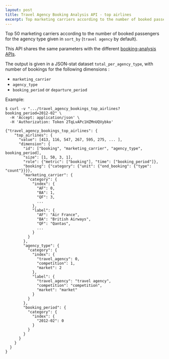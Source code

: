 ```yaml
---
layout: post
title: Travel Agency Booking Analysis API - top airlines
excerpt: Top marketing carriers according to the number of booked passengers
---
```


Top 50 marketing carriers according to the number of booked passengers for the agency type given in `sort_by` (`travel agency` by default).

This API shares the same parameters with the different [booking-analysis APIs](/2013/12/06/booking-analysis.html#parameters).

The output is given in a JSON-stat dataset `total_per_agency_type`, with number of bookings for the following dimensions :
* `marketing_carrier`
* `agency_type`
* `booking_period` or `departure_period`

Example:

    $ curl -v ".../travel_agency_bookings_top_airlines?booking_period=2012-02" \
      -H 'Accept: application/json' \
      -H 'Authorization: Token 2TqLvAPc1HZMnUQVybko'

    {"travel_agency_bookings_top_airlines": {
        "top_airlines": {
          "value": [413, 116, 547, 267, 595, 275, ... ],
          "dimension": {
            "id": ["booking", "marketing_carrier", "agency_type", booking_period],
            "size": [1, 50, 3, 1],
            "role": {"metric": ["booking"], "time": ["booking_period"]},
            "booking": {"category": {"unit": {"ond_booking": {"type": "count"}}}},
            "marketing_carrier": {
              "category": {
                "index": {
                  "AF": 0,
                  "BA": 1,
                  "QF": 3,
                  ...
                },
                "label": {
                  "AF": "Air France",
                  "BA": "British Airways",
                  "QF": "Qantas",
                  ...
                }
              }
            },
            "agency_type": {
              "category": {
                "index": {
                  "travel_agency": 0,
                  "competition": 1,
                  "market": 2
                },
                "label": {
                  "travel_agency": "travel agency",
                  "competition": "competition",
                  "market": "market"
                }
              }
            },
            "booking_period": {
              "category": {
                "index": {
                  "2012-02": 0
                }
              }
            }
          }
        }
      }
    }
